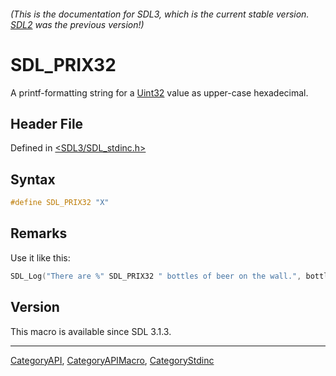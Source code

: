 ###### (This is the documentation for SDL3, which is the current stable version. [SDL2](https://wiki.libsdl.org/SDL2/) was the previous version!)
# SDL_PRIX32

A printf-formatting string for a [Uint32](Uint32) value as upper-case hexadecimal.

## Header File

Defined in [<SDL3/SDL_stdinc.h>](https://github.com/libsdl-org/SDL/blob/main/include/SDL3/SDL_stdinc.h)

## Syntax

```c
#define SDL_PRIX32 "X"
```

## Remarks

Use it like this:

```c
SDL_Log("There are %" SDL_PRIX32 " bottles of beer on the wall.", bottles);
```

## Version

This macro is available since SDL 3.1.3.

----
[CategoryAPI](CategoryAPI), [CategoryAPIMacro](CategoryAPIMacro), [CategoryStdinc](CategoryStdinc)

